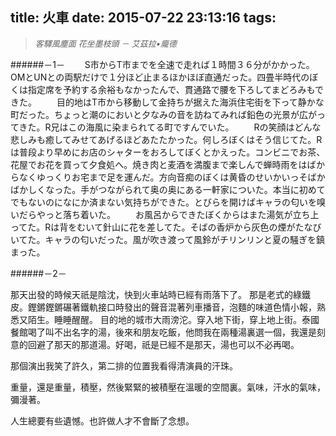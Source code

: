 title: 火車
date: 2015-07-22 23:13:16
tags:
---

> <font size=2> *客驛風塵面 花坐墨枝頭 － 艾茲拉•龐德* </font>
                                                                  
######－1－
　　S市からT市までを全速で走れば１時間３６分がかかった。OMとUNとの両駅だけで１分ほど止まるほかほぼ直通だった。四畳半時代のぼくは指定席を予約する余裕もなかったんで、貫通路で腰を下ろしてまどろみもできた。
　　目的地はT市から移動して金持ちが据えた海浜住宅街を下って静かな町だった。ちょっと潮のにおいと夕なみの音を訪ねてみれば鉛色の光景が広がってきた。R兄はこの海風に染まられてる町ですんでいた。
　　Rの笑顔はどんな悲しみも癒してみせてあげるほどあたたかった。何しろぼくはそう信じてた。Rは普段より早めにお店のシャターをおろしてぼくとかえった。コンビニでお茶、花屋でお花を買って夕食処へ。焼き肉と麦酒を満腹まで楽しんで蝉時雨をはばからなくゆっくりお宅まで足を運んだ。方向音痴のぼくは黄昏のせいかいっそばかばかしくなった。手がつながられて奥の奥にある一軒家についた。本当に初めてでもないのになにか済まない気持ちができた。とびらを開けばキャラの匂いを嗅いだらやっと落ち着いた。
　　お風呂からできたぼくからはまた湯気が立ち上ってた。Rは背をむいて針山に花を差してた。そばの香炉から灰色の煙がたなびいてた。キャラの匂いだった。風が吹き渡って風鈴がチリンリンと夏の騒ぎを鎮まった。

######－2－

那天出發的時候天祇是陰沈，快到火車站時已經有雨落下了。
  那是老式的綠鐵皮。鏗鏘鏗鏘碾著鐵軌接口時發出的聲音混著列車播音，泡麵的味道色情小報，熟悉又陌生。睡睡醒醒。
  目的地的城市大雨滂沱。穿入地下街，穿上地上街。泰國餐館喝了叫不出名字的湯，後來和朋友吃飯，他問我在兩種湯裏選一個，我還是刻意的回避了那天的那道湯。好喝，祇是已經不是那天，湯也可以不必再喝。

那個演出我笑了許久，第二排的位置我看得清演員的汗珠。

重量，還是重量，積壓，然後緊緊的被積壓在溫暖的空間裏。氣味，汗水的氣味，彌漫著。

人生總要有些遺憾。也許做人才不會斷了念想。